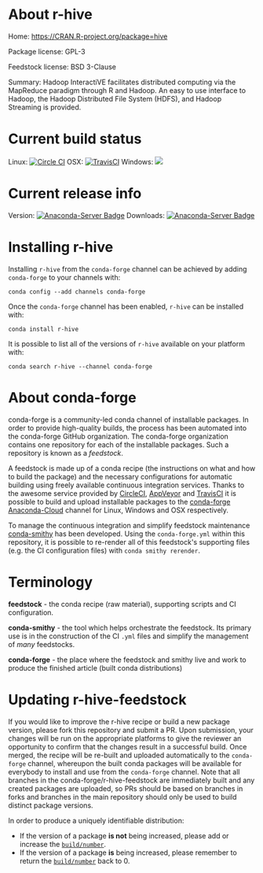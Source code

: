 About r-hive
============

Home: https://CRAN.R-project.org/package=hive

Package license: GPL-3

Feedstock license: BSD 3-Clause

Summary: Hadoop InteractiVE facilitates distributed  computing via the MapReduce paradigm through R and Hadoop. An easy to use  interface to Hadoop, the Hadoop Distributed File System (HDFS),  and Hadoop Streaming is provided.



Current build status
====================

Linux: [![Circle CI](https://circleci.com/gh/conda-forge/r-hive-feedstock.svg?style=shield)](https://circleci.com/gh/conda-forge/r-hive-feedstock)
OSX: [![TravisCI](https://travis-ci.org/conda-forge/r-hive-feedstock.svg?branch=master)](https://travis-ci.org/conda-forge/r-hive-feedstock)
Windows: ![](https://cdn.rawgit.com/conda-forge/conda-smithy/90845bba35bec53edac7a16638aa4d77217a3713/conda_smithy/static/disabled.svg)

Current release info
====================
Version: [![Anaconda-Server Badge](https://anaconda.org/conda-forge/r-hive/badges/version.svg)](https://anaconda.org/conda-forge/r-hive)
Downloads: [![Anaconda-Server Badge](https://anaconda.org/conda-forge/r-hive/badges/downloads.svg)](https://anaconda.org/conda-forge/r-hive)

Installing r-hive
=================

Installing `r-hive` from the `conda-forge` channel can be achieved by adding `conda-forge` to your channels with:

```
conda config --add channels conda-forge
```

Once the `conda-forge` channel has been enabled, `r-hive` can be installed with:

```
conda install r-hive
```

It is possible to list all of the versions of `r-hive` available on your platform with:

```
conda search r-hive --channel conda-forge
```


About conda-forge
=================

conda-forge is a community-led conda channel of installable packages.
In order to provide high-quality builds, the process has been automated into the
conda-forge GitHub organization. The conda-forge organization contains one repository
for each of the installable packages. Such a repository is known as a *feedstock*.

A feedstock is made up of a conda recipe (the instructions on what and how to build
the package) and the necessary configurations for automatic building using freely
available continuous integration services. Thanks to the awesome service provided by
[CircleCI](https://circleci.com/), [AppVeyor](http://www.appveyor.com/)
and [TravisCI](https://travis-ci.org/) it is possible to build and upload installable
packages to the [conda-forge](https://anaconda.org/conda-forge)
[Anaconda-Cloud](http://docs.anaconda.org/) channel for Linux, Windows and OSX respectively.

To manage the continuous integration and simplify feedstock maintenance
[conda-smithy](http://github.com/conda-forge/conda-smithy) has been developed.
Using the ``conda-forge.yml`` within this repository, it is possible to re-render all of
this feedstock's supporting files (e.g. the CI configuration files) with ``conda smithy rerender``.


Terminology
===========

**feedstock** - the conda recipe (raw material), supporting scripts and CI configuration.

**conda-smithy** - the tool which helps orchestrate the feedstock.
                   Its primary use is in the construction of the CI ``.yml`` files
                   and simplify the management of *many* feedstocks.

**conda-forge** - the place where the feedstock and smithy live and work to
                  produce the finished article (built conda distributions)


Updating r-hive-feedstock
=========================

If you would like to improve the r-hive recipe or build a new
package version, please fork this repository and submit a PR. Upon submission,
your changes will be run on the appropriate platforms to give the reviewer an
opportunity to confirm that the changes result in a successful build. Once
merged, the recipe will be re-built and uploaded automatically to the
`conda-forge` channel, whereupon the built conda packages will be available for
everybody to install and use from the `conda-forge` channel.
Note that all branches in the conda-forge/r-hive-feedstock are
immediately built and any created packages are uploaded, so PRs should be based
on branches in forks and branches in the main repository should only be used to
build distinct package versions.

In order to produce a uniquely identifiable distribution:
 * If the version of a package **is not** being increased, please add or increase
   the [``build/number``](http://conda.pydata.org/docs/building/meta-yaml.html#build-number-and-string).
 * If the version of a package **is** being increased, please remember to return
   the [``build/number``](http://conda.pydata.org/docs/building/meta-yaml.html#build-number-and-string)
   back to 0.
